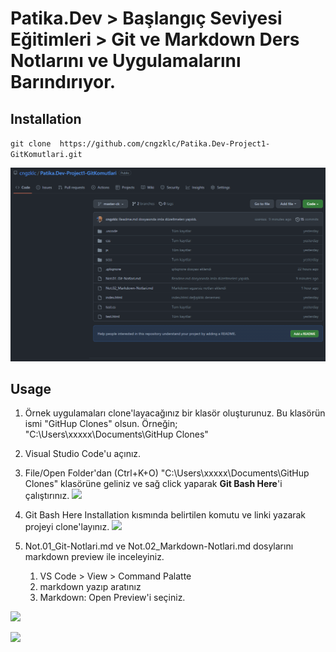 # Patika.Dev > Başlangıç Seviyesi Eğitimleri > Git ve Markdown Ders Notlarını ve Uygulamalarını Barındırıyor.

## Installation
 `git clone  https://github.com/cngzklc/Patika.Dev-Project1-GitKomutlari.git`

 ![](img\cngzklc_Patika.Dev_Project1.PNG)

 ## Usage

 1. Örnek uygulamaları clone'layacağınız bir klasör oluşturunuz. Bu klasörün ismi "GitHup Clones" olsun.
    Örneğin; "C:\Users\xxxxx\Documents\GitHup Clones"
 2. Visual Studio Code'u açınız.
 3. File/Open Folder'dan (Ctrl+K+O) "C:\Users\xxxxx\Documents\GitHup Clones"  klasörüne geliniz ve sağ click yaparak **Git Bash Here**'i çalıştırınız.
 ![]([img\GitBashHere_Run.png](https://github.com/cngzklc/Patika.Dev-Project1-GitKomutlari/blob/master-ck/img/GitBashHere_Run.png))

 4.  Git Bash Here Installation kısmında belirtilen komutu ve linki yazarak projeyi clone'layınız.
 ![]([img\GitBashHere_CloneRepo.png](https://github.com/cngzklc/Patika.Dev-Project1-GitKomutlari/blob/master-ck/img/GitBashHere_CloneRepo.png))
 5. Not.01_Git-Notlari.md ve Not.02_Markdown-Notlari.md dosylarını markdown preview ile inceleyiniz.
    1. VS Code > View > Command Palatte
    2. markdown yazıp aratınız
    3. Markdown: Open Preview'i seçiniz.
    
![]([img\Markdown_OpenPreview.png](https://github.com/cngzklc/Patika.Dev-Project1-GitKomutlari/blob/master-ck/img/Markdown_OpenPreview.png))

![]([img\Git_Notlari.PNG](https://github.com/cngzklc/Patika.Dev-Project1-GitKomutlari/blob/master-ck/img/Git_Notlari.PNG))
